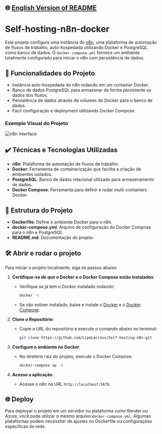 ## 🌐 [English Version of README](README_EN.md)

# Self-hosting-n8n-docker

Este projeto configura uma instância do [n8n](https://n8n.io/), uma plataforma de automação de fluxos de trabalho, auto-hospedada utilizando Docker e PostgreSQL como banco de dados. O `docker-compose.yml` fornece um ambiente totalmente configurado para iniciar o n8n com persistência de dados.

## 🔨 Funcionalidades do Projeto

- Instância auto-hospedada do n8n rodando em um container Docker.
- Banco de dados PostgreSQL para armazenar de forma persistente os dados dos fluxos.
- Persistência de dados através de volumes do Docker para o banco de dados.
- Fácil configuração e deployment utilizando Docker Compose.

### Exemplo Visual do Projeto
![n8n Interface](https://docs.n8n.io/assets/img/landing/hero-small.png)

## ✔️ Técnicas e Tecnologias Utilizadas

- **n8n**: Plataforma de automação de fluxos de trabalho.
- **Docker**: Ferramenta de containerização que facilita a criação de ambientes isolados.
- **PostgreSQL**: Banco de dados relacional utilizado para armazenamento de dados.
- **Docker Compose**: Ferramenta para definir e rodar multi-containers Docker.

## 📁 Estrutura do Projeto

- **Dockerfile**: Define o ambiente Docker para o n8n.
- **docker-compose.yml**: Arquivo de configuração do Docker Compose para o n8n e PostgreSQL.
- **README.md**: Documentação do projeto.

## 🛠️ Abrir e rodar o projeto

Para iniciar o projeto localmente, siga os passos abaixo:

1. **Certifique-se de que o Docker e o Docker Compose estão instalados**:
   - Verifique se já tem o Docker instalado rodando:
     ```bash
     docker -v
     ```
   - Se não estiver instalado, baixe e instale o [Docker](https://www.docker.com/get-started) e o [Docker Compose](https://docs.docker.com/compose/install/).

2. **Clone o Repositório**:
   - Copie a URL do repositório e execute o comando abaixo no terminal:
     ```bash
     git clone https://github.com/LipeLacross/Self-hosting-n8n.git
     ```

3. **Configure o ambiente no Docker**:
   - No diretório raiz do projeto, execute o Docker Compose:
     ```bash
     docker-compose up -d
     ```

4. **Acesse a aplicação**:
   - Acesse o n8n na URL `http://localhost:5678`.

## 🌐 Deploy

Para deployar o projeto em um servidor ou plataforma como Render ou Azure, você pode utilizar o mesmo arquivo `docker-compose.yml`. Algumas plataformas podem necessitar de ajustes no Dockerfile ou configurações específicas de rede.

